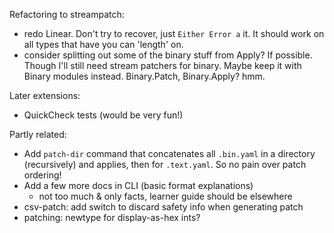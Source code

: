 Refactoring to streampatch:

  * redo Linear. Don't try to recover, just `Either Error a` it. It should work
    on all types that have you can 'length' on.
  * consider splitting out some of the binary stuff from Apply? If possible.
    Though I'll still need stream patchers for binary. Maybe keep it with Binary
    modules instead. Binary.Patch, Binary.Apply? hmm.

Later extensions:

  * QuickCheck tests (would be very fun!)

Partly related:

  * Add `patch-dir` command that concatenates all `.bin.yaml` in a directory
    (recursively) and applies, then for `.text.yaml`. So no pain over patch
    ordering!
  * Add a few more docs in CLI (basic format explanations)
    * not too much & only facts, learner guide should be elsewhere
  * csv-patch: add switch to discard safety info when generating patch
  * patching: newtype for display-as-hex ints?
